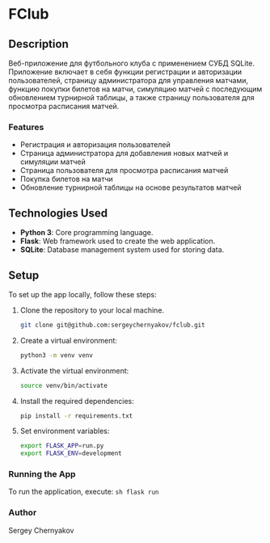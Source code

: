 # FClub

## Description
Веб-приложение для футбольного клуба с применением СУБД SQLite. Приложение включает в себя функции регистрации и авторизации пользователей, страницу администратора для управления матчами, функцию покупки билетов на матчи, симуляцию матчей с последующим обновлением турнирной таблицы, а также страницу пользователя для просмотра расписания матчей.

### Features
- Регистрация и авторизация пользователей
- Страница администратора для добавления новых матчей и симуляции матчей
- Страница пользователя для просмотра расписания матчей
- Покупка билетов на матчи
- Обновление турнирной таблицы на основе результатов матчей

## Technologies Used
- **Python 3**: Core programming language.
- **Flask**: Web framework used to create the web application.
- **SQLite**: Database management system used for storing data.

## Setup
To set up the app locally, follow these steps:

1. Clone the repository to your local machine.
    ```sh
    git clone git@github.com:sergeychernyakov/fclub.git
    ```
2. Create a virtual environment:
    ```sh
    python3 -m venv venv
    ```
3. Activate the virtual environment:
    ```sh
    source venv/bin/activate
    ```
4. Install the required dependencies:
    ```sh
    pip install -r requirements.txt
    ```
5. Set environment variables:
    ```sh
    export FLASK_APP=run.py
    export FLASK_ENV=development
    ```

### Running the App
To run the application, execute:
    ```sh
    flask run
    ```

### Author
Sergey Chernyakov

